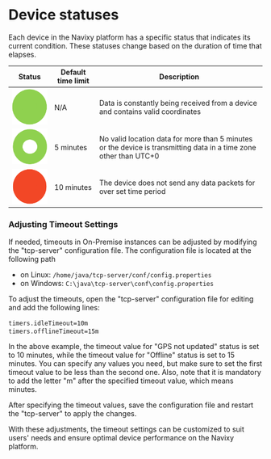 # Device statuses

Each device in the Navixy platform has a specific status that indicates its current condition. These statuses change based on the duration of time that elapses.

| **Status** | **Default time limit** | **Description** |
| --- | --- | --- |
| ![browser_lrla4GLmVP.png](attachments/browser_lrla4GLmVP.png) | N/A | Data is constantly being received from a device and contains valid coordinates |
| ![browser_qJjb9CyZAT.png](attachments/browser_qJjb9CyZAT.png) | 5 minutes | No valid location data for more than 5 minutes or the device is transmitting data in a time zone other than UTC+0 |
| ![browser_CHEecmH3nB.png](attachments/browser_CHEecmH3nB.png) | 10 minutes | The device does not send any data packets for over set time period |

### Adjusting Timeout Settings

If needed, timeouts in On-Premise instances can be adjusted by modifying the "tcp-server" configuration file. The configuration file is located at the following path

- on Linux: `/home/java/tcp-server/conf/config.properties`
- on Windows: `C:\java\tcp-server\conf\config.properties`

To adjust the timeouts, open the "tcp-server" configuration file for editing and add the following lines:

```
timers.idleTimeout=10m
timers.offlineTimeout=15m
```

In the above example, the timeout value for "GPS not updated" status is set to 10 minutes, while the timeout value for "Offline" status is set to 15 minutes. You can specify any values you need, but make sure to set the first timeout value to be less than the second one. Also, note that it is mandatory to add the letter "m" after the specified timeout value, which means minutes.

After specifying the timeout values, save the configuration file and restart the "tcp-server" to apply the changes.

With these adjustments, the timeout settings can be customized to suit users' needs and ensure optimal device performance on the Navixy platform.